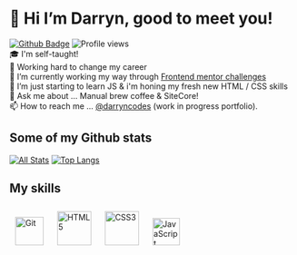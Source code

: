 # 👋 Hi I’m Darryn, good to meet you!
[![Github Badge](https://img.shields.io/badge/-darryncodes-grey?style=flat&logo=github&logoColor=white&link=https://github.com/darryncodes/)](https://www.github.com/darryncodes/) ![Profile views](https://gpvc.arturio.dev/darryncodes)<br />
🎓 I'm self-taught!<br />
👀 Working hard to change my career<br />
🔭 I’m currently working my way through [Frontend mentor challenges](https://www.frontendmentor.io/challenges)<br />
🌱 I’m just starting to learn JS & i'm honing my fresh new HTML / CSS skills<br />
💬 Ask me about ... Manual brew coffee & SiteCore!<br />
📫 How to reach me ... [@darryncodes](https://darryncodes.co.uk/) (work in progress portfolio).

## Some of my Github stats
[![All Stats](https://github-readme-stats-axpwmfcg3.vercel.app/api?username=darryncodes&theme=dark&show_icons=true&include_all_commits=true&count_private=true&hide=contribs)](https://github.com/darryncodes)
[![Top Langs](https://github-readme-stats-axpwmfcg3.vercel.app/api/top-langs/?username=darryncodes&theme=dark&layout=compact)](https://github.com/darryncodes)

## My skills  
<div align="left">
<img style="margin: 10px" src="https://profilinator.rishav.dev/skills-assets/git-scm-icon.svg" alt="Git" height="50" />
<img style="margin: 10px" src="https://profilinator.rishav.dev/skills-assets/html5-original-wordmark.svg" alt="HTML5" height="60" />
<img style="margin: 10px" src="https://profilinator.rishav.dev/skills-assets/css3-original-wordmark.svg" alt="CSS3" height="60" />
<img style="margin: 10px" src="https://profilinator.rishav.dev/skills-assets/javascript-original.svg" alt="JavaScript" height="48" />
</div>  
